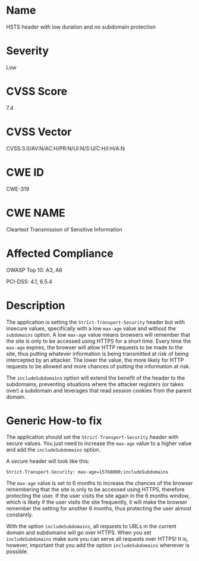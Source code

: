 
# Name

HSTS header with low duration and no subdomain protection

# Severity

Low

# CVSS Score

7.4

# CVSS Vector

CVSS:3.0/AV:N/AC:H/PR:N/UI:N/S:U/C:H/I:H/A:N

# CWE ID

CWE-319

# CWE NAME 

Cleartext Transmission of Sensitive Information

# Affected Compliance

OWASP Top 10: A3, A6

PCI-DSS: 4.1, 6.5.4

# Description

The application is setting the `Strict-Transport-Security` header but with insecure values, specifically with a low `max-age` value and without the `subdomains` option. A low `max-age` value means browsers will remember that the site is only to be accessed using HTTPS for a short time. Every time the `max-age` expires, the browser will allow HTTP requests to be made to the site, thus putting whatever information is being transmitted at risk of being intercepted by an attacker. The lower the value, the more likely for HTTP requests to be allowed and more chances of putting the information at risk.

The `includeSubdomains` option will extend the benefit of the header to the subdomains, preventing situations where the attacker registers (or takes over) a subdomain and leverages that read session cookies from the parent domain.

# Generic How-to fix

The application should set the `Strict-Transport-Security` header with secure values. You just need to increase the `max-age` value to a higher value and add the `includeSubdomains` option.

A secure header will look like this:
```
Strict-Transport-Security: max-age=15768000;includeSubdomains 
```

The `max-age` value is set to 6 months to increase the chances of the browser remembering that the site is only to be accessed using HTTPS, therefore protecting the user. If the user visits the site again in the 6 months window, which is likely if the user visits the site frequently, it will make the browser remember the setting for another 6 months, thus protecting the user almost constantly.

With the option `includeSubdomains`, all requests to URLs in the current domain and subdomains will go over HTTPS. When you set `includeSubdomains` make sure you can serve all requests over HTTPS! It is, however, important that you add the option `includeSubdomains` whenever is possible.
